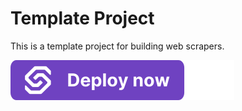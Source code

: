 
# Template Project

This is a template project for building web scrapers.

[![Deploy to Genezio](https://raw.githubusercontent.com/Genez-io/graphics/main/svg/deploy-button.svg)](https://github.com/genez-io/web-scraper)
